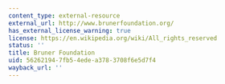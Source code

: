 ```yaml
---
content_type: external-resource
external_url: http://www.brunerfoundation.org/
has_external_license_warning: true
license: https://en.wikipedia.org/wiki/All_rights_reserved
status: ''
title: Bruner Foundation
uid: 56262194-7fb5-4ede-a378-3708f6e5d7f4
wayback_url: ''
---
```


